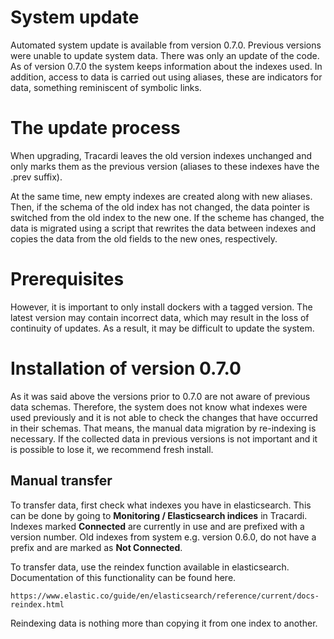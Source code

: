 # System update

Automated system update is available from version 0.7.0. Previous versions were unable to update system data. There was
only an update of the code. As of version 0.7.0 the system keeps information about the indexes used. In addition, access
to data is carried out using aliases, these are indicators for data, something reminiscent of symbolic links.

# The update process

When upgrading, Tracardi leaves the old version indexes unchanged and only marks them as the previous version (aliases
to these indexes have the .prev suffix).

At the same time, new empty indexes are created along with new aliases. Then, if the schema of the old index has not
changed, the data pointer is switched from the old index to the new one. If the scheme has changed, the data is migrated
using a script that rewrites the data between indexes and copies the data from the old fields to the new ones,
respectively.

# Prerequisites

However, it is important to only install dockers with a tagged version. The latest version may contain incorrect data,
which may result in the loss of continuity of updates. As a result, it may be difficult to update the system.

# Installation of version 0.7.0

As it was said above the versions prior to 0.7.0 are not aware of previous data schemas. Therefore, the system does not
know what indexes were used previously and it is not able to check the changes that have occurred in their schemas. That
means, the manual data migration by re-indexing is necessary. If the collected data in previous versions is not
important and it is possible to lose it, we recommend fresh install.

## Manual transfer

To transfer data, first check what indexes you have in elasticsearch. This can be done by going to __Monitoring /
Elasticsearch indices__ in Tracardi. Indexes marked __Connected__ are currently in use and are prefixed with a version
number. Old indexes from system e.g. version 0.6.0, do not have a prefix and are marked as __Not Connected__.

To transfer data, use the reindex function available in elasticsearch. Documentation of this functionality can be found
here.

```
https://www.elastic.co/guide/en/elasticsearch/reference/current/docs-reindex.html
```

Reindexing data is nothing more than copying it from one index to another.

